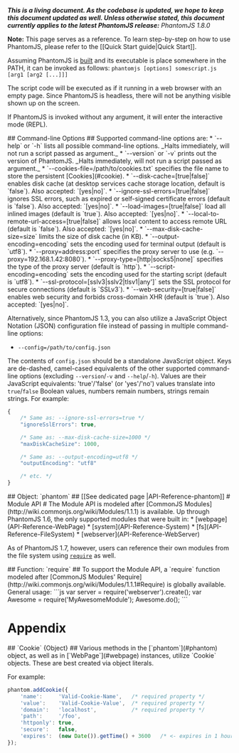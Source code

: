 _**This is a living document. As the codebase is updated, we hope to keep this document updated as well. Unless otherwise stated, this document currently applies to the latest PhantomJS release:** PhantomJS 1.8.0_

**Note:** This page serves as a reference. To learn step-by-step on how to use PhantomJS, please refer to the [[Quick Start guide|Quick Start]].

Assuming PhantomJS is [built](http://phantomjs.org/build.html) and its executable is place somewhere in the PATH, it can be invoked as follows:
    `phantomjs [options] somescript.js [arg1 [arg2 [...]]]`

The script code will be executed as if it running in a web browser with an empty page. Since PhantomJS is headless, there will not be anything visible shown up on the screen.

If PhantomJS is invoked without any argument, it will enter the interactive mode (REPL).

<a name="command-line-options" />
## Command-line Options ##
Supported command-line options are:
 * `--help` or `-h` lists all possible command-line options. _Halts immediately, will not run a script passed as argument._
 * `--version` or `-v` prints out the version of PhantomJS. _Halts immediately, will not run a script passed as argument._
 * `--cookies-file=/path/to/cookies.txt` specifies the file name to store the persistent [Cookies](#cookie).
 * `--disk-cache=[true|false]` enables disk cache (at desktop services cache storage location, default is `false`). Also accepted: `[yes|no]`.
 * `--ignore-ssl-errors=[true|false]` ignores SSL errors, such as expired or self-signed certificate errors (default is `false`). Also accepted: `[yes|no]`.
 * `--load-images=[true|false]` load all inlined images (default is `true`). Also accepted: `[yes|no]`.
 * `--local-to-remote-url-access=[true|false]` allows local content to access remote URL (default is `false`). Also accepted: `[yes|no]`.
 * `--max-disk-cache-size=size` limits the size of disk cache (in KB).
 * `--output-encoding=encoding` sets the encoding used for terminal output (default is `utf8`).
 * `--proxy=address:port` specifies the proxy server to use (e.g. `--proxy=192.168.1.42:8080`).
 * `--proxy-type=[http|socks5|none]` specifies the type of the proxy server (default is `http`).
 * `--script-encoding=encoding` sets the encoding used for the starting script (default is `utf8`).
 * `--ssl-protocol=[sslv3|sslv2|tlsv1|any']` sets the SSL protocol for secure connections (default is `SSLv3`).
 * `--web-security=[true|false]` enables web security and forbids cross-domain XHR (default is `true`). Also accepted: `[yes|no]`.

Alternatively, since PhantomJS 1.3, you can also utilize a JavaScript Object Notation (JSON) configuration file instead of passing in multiple command-line options:
 * `--config=/path/to/config.json`

The contents of `config.json` should be a standalone JavaScript object. Keys are de-dashed, camel-cased equivalents of the other supported command-line options (excluding `--version`/`-v` and `--help`/`-h`).  Values are their JavaScript equivalents: 'true'/'false' (or 'yes'/'no') values translate into `true`/`false` Boolean values, numbers remain numbers, strings remain strings. For example:
```js
{
    /* Same as: --ignore-ssl-errors=true */
    "ignoreSslErrors": true,

    /* Same as: --max-disk-cache-size=1000 */
    "maxDiskCacheSize": 1000,

    /* Same as: --output-encoding=utf8 */
    "outputEncoding": "utf8"

    /* etc. */
}
```

<a name="phantom" />
## Object: `phantom` ##
[[See dedicated page |API-Reference-phantom]]



<a name="module-api" />
# Module API #
The Module API is modeled after [CommonJS Modules](http://wiki.commonjs.org/wiki/Modules/1.1.1) is available. Up through PhantomJS 1.6, the only supported modules that were built in:
 * [webpage](API-Reference-WebPage)
 * [system](API-Reference-System)
 * [fs](API-Reference-FileSystem)
 * [webserver](API-Reference-WebServer)

As of PhantomJS 1.7, however, users can reference their own modules from the file system using [`require`](#require) as well.

<a name="require" />
## Function: `require` ##
To support the Module API, a `require` function modeled after [CommonJS Modules' Require](http://wiki.commonjs.org/wiki/Modules/1.1.1#Require) is globally available. General usage:
```js
var server = require('webserver').create();
var Awesome = require('MyAwesomeModule');
Awesome.do();
```

# Appendix #
<a name="cookie" />
## `Cookie` {Object} ##
Various methods in the [`phantom`](#phantom) object, as well as in [`WebPage`](#webpage) instances, utilize `Cookie` objects. These are best created via object literals.

For example:
```js
phantom.addCookie({
    'name':     'Valid-Cookie-Name',   /* required property */
    'value':    'Valid-Cookie-Value',  /* required property */
    'domain':   'localhost',           /* required property */
    'path':     '/foo',
    'httponly': true,
    'secure':   false,
    'expires':  (new Date()).getTime() + 3600   /* <- expires in 1 hour */
});
```